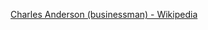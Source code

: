 ﻿[Charles Anderson (businessman) - Wikipedia](https://en.wikipedia.org/wiki/Charles_Anderson_(businessman))